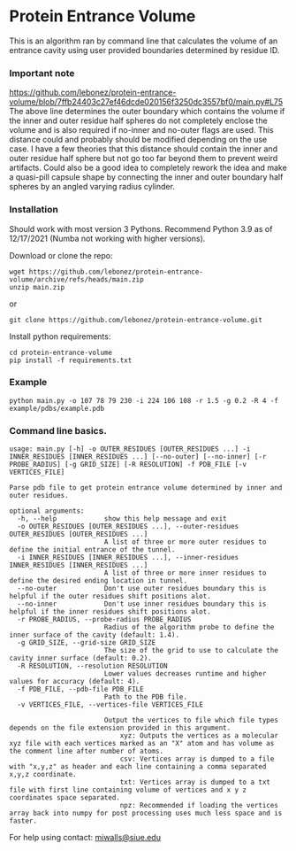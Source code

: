 # Protein Entrance Volume

This is an algorithm ran by command line that calculates the volume of an entrance cavity using user provided boundaries determined by residue ID.

### Important note
https://github.com/lebonez/protein-entrance-volume/blob/7ffb24403c27ef46dcde020156f3250dc3557bf0/main.py#L75
The above line determines the outer boundary which contains the volume if the inner and outer residue half spheres do not
completely enclose the volume and is also required if no-inner and no-outer flags are used.
This distance could and probably should be modified depending on the use case. I have a few theories that this distance
should contain the inner and outer residue half sphere but not go too far beyond them to prevent weird artifacts.
Could also be a good idea to completely rework the idea and make a quasi-pill capsule shape by connecting the
inner and outer boundary half spheres by an angled varying radius cylinder.

### Installation
Should work with most version 3 Pythons. Recommend Python 3.9 as of 12/17/2021 (Numba not working with higher versions).

Download or clone the repo:

```
wget https://github.com/lebonez/protein-entrance-volume/archive/refs/heads/main.zip
unzip main.zip
```

or

```
git clone https://github.com/lebonez/protein-entrance-volume.git
```

Install python requirements:

```
cd protein-entrance-volume
pip install -f requirements.txt
```

### Example
```
python main.py -o 107 78 79 230 -i 224 106 108 -r 1.5 -g 0.2 -R 4 -f example/pdbs/example.pdb
```

### Command line basics.

```
usage: main.py [-h] -o OUTER_RESIDUES [OUTER_RESIDUES ...] -i INNER_RESIDUES [INNER_RESIDUES ...] [--no-outer] [--no-inner] [-r PROBE_RADIUS] [-g GRID_SIZE] [-R RESOLUTION] -f PDB_FILE [-v VERTICES_FILE]

Parse pdb file to get protein entrance volume determined by inner and outer residues.

optional arguments:
  -h, --help            show this help message and exit
  -o OUTER_RESIDUES [OUTER_RESIDUES ...], --outer-residues OUTER_RESIDUES [OUTER_RESIDUES ...]
                        A list of three or more outer residues to define the initial entrance of the tunnel.
  -i INNER_RESIDUES [INNER_RESIDUES ...], --inner-residues INNER_RESIDUES [INNER_RESIDUES ...]
                        A list of three or more inner residues to define the desired ending location in tunnel.
  --no-outer            Don't use outer residues boundary this is helpful if the outer residues shift positions alot.
  --no-inner            Don't use inner residues boundary this is helpful if the inner residues shift positions alot.
  -r PROBE_RADIUS, --probe-radius PROBE_RADIUS
                        Radius of the algorithm probe to define the inner surface of the cavity (default: 1.4).
  -g GRID_SIZE, --grid-size GRID_SIZE
                        The size of the grid to use to calculate the cavity inner surface (default: 0.2).
  -R RESOLUTION, --resolution RESOLUTION
                        Lower values decreases runtime and higher values for accuracy (default: 4).
  -f PDB_FILE, --pdb-file PDB_FILE
                        Path to the PDB file.
  -v VERTICES_FILE, --vertices-file VERTICES_FILE

                        Output the vertices to file which file types depends on the file extension provided in this argument.
                            xyz: Outputs the vertices as a molecular xyz file with each vertices marked as an "X" atom and has volume as the comment line after number of atoms.
                            csv: Vertices array is dumped to a file with "x,y,z" as header and each line containing a comma separated x,y,z coordinate.
                            txt: Vertices array is dumped to a txt file with first line containing volume of vertices and x y z coordinates space separated.
                            npz: Recommended if loading the vertices array back into numpy for post processing uses much less space and is faster.
```

For help using contact: miwalls@siue.edu
